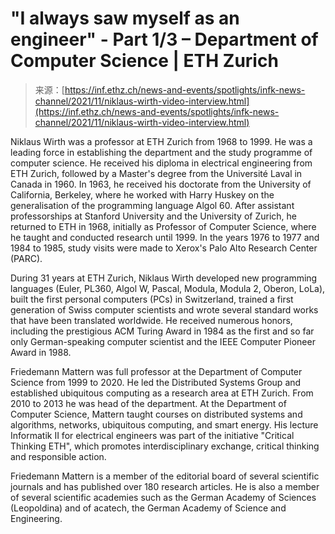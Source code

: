 <!--yml
category: 未分类
date: 2024-05-29 13:23:22
-->

# "I always saw myself as an engineer" - Part 1/3 – Department of Computer Science | ETH Zurich

> 来源：[https://inf.ethz.ch/news-and-events/spotlights/infk-news-channel/2021/11/niklaus-wirth-video-interview.html](https://inf.ethz.ch/news-and-events/spotlights/infk-news-channel/2021/11/niklaus-wirth-video-interview.html)

Niklaus Wirth was a professor at ETH Zurich from 1968 to 1999\. He was a leading force in establishing the department and the study programme of computer science. He received his diploma in electrical engineering from ETH Zurich, followed by a Master's degree from the Université Laval in Canada in 1960\. In 1963, he received his doctorate from the University of California, Berkeley, where he worked with Harry Huskey on the generalisation of the programming language Algol 60\. After assistant professorships at Stanford University and the University of Zurich, he returned to ETH in 1968, initially as Professor of Computer Science, where he taught and conducted research until 1999\. In the years 1976 to 1977 and 1984 to 1985, study visits were made to Xerox's Palo Alto Research Center (PARC).

During 31 years at ETH Zurich, Niklaus Wirth developed new programming languages (Euler, PL360, Algol W, Pascal, Modula, Modula 2, Oberon, LoLa), built the first personal computers (PCs) in Switzerland, trained a first generation of Swiss computer scientists and wrote several standard works that have been translated worldwide. He received numerous honors, including the prestigious ACM Turing Award in 1984 as the first and so far only German-speaking computer scientist and the IEEE Computer Pioneer Award in 1988.

Friedemann Mattern was full professor at the Department of Computer Science from 1999 to 2020\. He led the Distributed Systems Group and established ubiquitous computing as a research area at ETH Zurich. From 2010 to 2013 he was head of the department. At the Department of Computer Science, Mattern taught courses on distributed systems and algorithms, networks, ubiquitous computing, and smart energy. His lecture Informatik II for electrical engineers was part of the initiative "Critical Thinking ETH", which promotes interdisciplinary exchange, critical thinking and responsible action.

Friedemann Mattern is a member of the editorial board of several scientific journals and has published over 180 research articles. He is also a member of several scientific academies such as the German Academy of Sciences (Leopoldina) and of acatech, the German Academy of Science and Engineering.